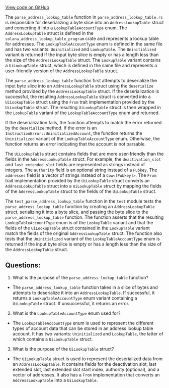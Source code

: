 [View code on GitHub](https://github.com/solana-labs/solana/blob/master/account-decoder/src/parse_address_lookup_table.rs)

The `parse_address_lookup_table` function in `parse_address_lookup_table.rs` is responsible for deserializing a byte slice into an `AddressLookupTable` struct and converting it into a `LookupTableAccountType` enum. The `AddressLookupTable` struct is defined in the `solana_address_lookup_table_program` crate and represents a lookup table for addresses. The `LookupTableAccountType` enum is defined in the same file and has two variants: `Uninitialized` and `LookupTable`. The `Uninitialized` variant is returned if the input byte slice is empty or has a length less than the size of the `AddressLookupTable` struct. The `LookupTable` variant contains a `UiLookupTable` struct, which is defined in the same file and represents a user-friendly version of the `AddressLookupTable` struct.

The `parse_address_lookup_table` function first attempts to deserialize the input byte slice into an `AddressLookupTable` struct using the `deserialize` method provided by the `AddressLookupTable` struct. If the deserialization is successful, the resulting `AddressLookupTable` struct is converted into a `UiLookupTable` struct using the `From` trait implementation provided by the `UiLookupTable` struct. The resulting `UiLookupTable` struct is then wrapped in the `LookupTable` variant of the `LookupTableAccountType` enum and returned.

If the deserialization fails, the function attempts to match the error returned by the `deserialize` method. If the error is an `InstructionError::UninitializedAccount`, the function returns the `Uninitialized` variant of the `LookupTableAccountType` enum. Otherwise, the function returns an error indicating that the account is not parsable.

The `UiLookupTable` struct contains fields that are more user-friendly than the fields in the `AddressLookupTable` struct. For example, the `deactivation_slot` and `last_extended_slot` fields are represented as strings instead of integers. The `authority` field is an optional string instead of a `Pubkey`. The `addresses` field is a vector of strings instead of a `Cow<[Pubkey]>`. The `From` trait implementation provided by the `UiLookupTable` struct converts an `AddressLookupTable` struct into a `UiLookupTable` struct by mapping the fields of the `AddressLookupTable` struct to the fields of the `UiLookupTable` struct.

The `test_parse_address_lookup_table` function in the `test` module tests the `parse_address_lookup_table` function by creating an `AddressLookupTable` struct, serializing it into a byte slice, and passing the byte slice to the `parse_address_lookup_table` function. The function asserts that the resulting `LookupTableAccountType` enum is of the `LookupTable` variant and that the fields of the `UiLookupTable` struct contained in the `LookupTable` variant match the fields of the original `AddressLookupTable` struct. The function also tests that the `Uninitialized` variant of the `LookupTableAccountType` enum is returned if the input byte slice is empty or has a length less than the size of the `AddressLookupTable` struct.
## Questions: 
 1. What is the purpose of the `parse_address_lookup_table` function?
- The `parse_address_lookup_table` function takes in a slice of bytes and attempts to deserialize it into an `AddressLookupTable`. If successful, it returns a `LookupTableAccountType` enum variant containing a `UiLookupTable` struct. If unsuccessful, it returns an error.

2. What is the `LookupTableAccountType` enum used for?
- The `LookupTableAccountType` enum is used to represent the different types of account data that can be stored in an address lookup table account. It has two variants: `Uninitialized` and `LookupTable`, the latter of which contains a `UiLookupTable` struct.

3. What is the purpose of the `UiLookupTable` struct?
- The `UiLookupTable` struct is used to represent the deserialized data from an `AddressLookupTable`. It contains fields for the deactivation slot, last extended slot, last extended slot start index, authority (optional), and a vector of addresses. It also has a `From` implementation that converts an `AddressLookupTable` into a `UiLookupTable`.